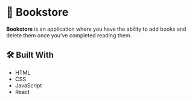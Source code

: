 # 📖 Bookstore

<a name="about-project"></a>

**Bookstore** is an application where you have the ability to add books and delete them once you've completed reading them.

## 🛠 Built With <a name="built-with"></a>

- HTML
- CSS
- JavaScript
- React
